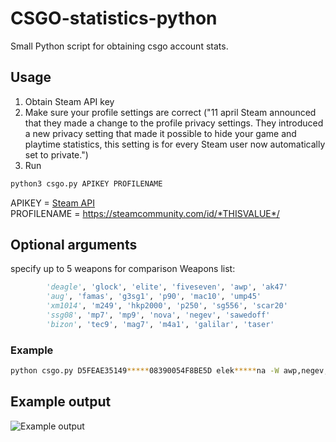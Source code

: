 # CSGO-statistics-python
Small Python script for obtaining csgo account stats.

## Usage
1. Obtain Steam API key
2. Make sure your profile settings are correct ("11 april Steam announced that they made a change to the profile privacy settings. They introduced a new privacy setting that made it possible to hide your game and playtime statistics, this setting is for every Steam user now automatically set to private.")
3. Run
```bash
python3 csgo.py APIKEY PROFILENAME
```
APIKEY = [Steam API](https://steamcommunity.com/dev/apikey)  
PROFILENAME = https://steamcommunity.com/id/*THISVALUE*/  
## Optional arguments
specify up to 5 weapons for comparison
Weapons list:
```python
        'deagle', 'glock', 'elite', 'fiveseven', 'awp', 'ak47'  
        'aug', 'famas', 'g3sg1', 'p90', 'mac10', 'ump45'  
        'xm1014', 'm249', 'hkp2000', 'p250', 'sg556', 'scar20'  
        'ssg08', 'mp7', 'mp9', 'nova', 'negev', 'sawedoff'  
        'bizon', 'tec9', 'mag7', 'm4a1', 'galilar', 'taser'  
```
### Example 
```bash
python csgo.py D5FEAE35149*****08390054F8BE5D elek*****na -W awp,negev,ak47
```
## Example output
![Example output](https://maciekmajek2.usermd.net/media/Figure_1.png)
